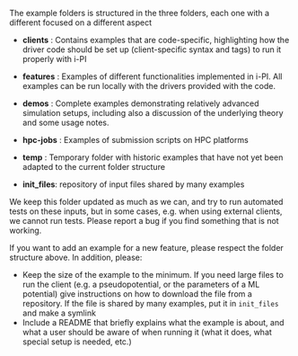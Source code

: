 The example folders is structured in the three folders, each one with a different focused on a different aspect

- **clients**  :    Contains examples that are code-specific, highlighting how the driver code should be set up
                    (client-specific syntax and tags) to run it properly with i-PI

- **features** :    Examples of different functionalities implemented in i-PI. 
                    All examples can be run locally with the drivers provided with the code.

- **demos**    :    Complete examples demonstrating relatively advanced simulation setups, including also
                    a discussion of the underlying theory and some usage notes.

- **hpc-jobs** :    Examples of submission scripts on HPC platforms

- **temp**     :    Temporary folder with historic examples that have not yet been adapted
                    to the current folder structure

- **init_files**: repository of input files shared by many examples

We keep this folder updated as much as we can, and try to run automated tests on these inputs, but in some cases, e.g. when using external clients, we cannot run tests. 
Please report a bug if you find something that is not working. 

If you want to add an example for a new feature, please respect the folder structure above. In addition, please:
- Keep the size of the example to the minimum. If you need large files to run the client (e.g. a pseudopotential, or the parameters of a ML potential) give instructions on how to download the file from a repository. If the file is shared by many examples, put it in `init_files` and make a symlink
- Include a README that briefly explains what the example is about, and what a user should be aware of when running it (what it does, what special setup is needed, etc.)

